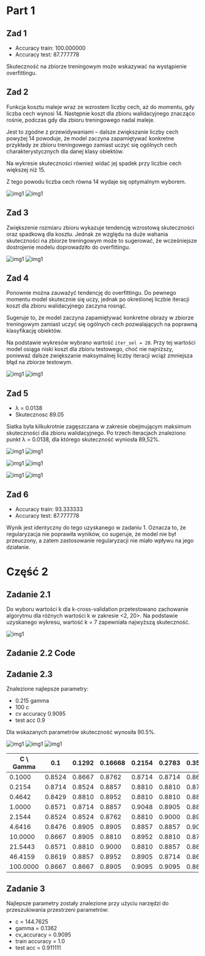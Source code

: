 # Part 1

## Zad 1
* Accuracy train: 100.000000
* Accuracy test: 87.777778

Skuteczność na zbiorze treningowym może wskazywać na wystąpienie overfittingu.

## Zad 2
Funkcja kosztu maleje wraz ze wzrostem liczby cech, aż do momentu, gdy liczba cech wynosi 14. Następnie koszt dla zbioru walidacyjnego znacząco rośnie, podczas gdy dla zbioru treningowego nadal maleje.

Jest to zgodne z przewidywaniami – dalsze zwiększanie liczby cech powyżej 14 powoduje, że model zaczyna zapamiętywać konkretne przykłady ze zbioru treningowego zamiast uczyć się ogólnych cech charakterystycznych dla danej klasy obiektów.

Na wykresie skuteczności również widać jej spadek przy liczbie cech większej niż 15.

Z tego powodu liczba cech równa 14 wydaje się optymalnym wyborem.

![img1](task2cost.png)
![img1](task2accuracy.png)

## Zad 3

Zwiększenie rozmiaru zbioru wykazuje tendencję wzrostową skuteczności oraz spadkową dla kosztu.
Jednak ze względu na duże wahania skuteczności na zbiorze treningowym może to sugerować, że wcześniejsze dostrojenie modelu doprowadziło do overfittingu.

![img1](task3cost.png)
![img1](task3accuracy.png)

## Zad 4

Ponownie można zauważyć tendencję do overfittingu. Do pewnego momentu model skutecznie się uczy, jednak po określonej liczbie iteracji koszt dla zbioru walidacyjnego zaczyna rosnąć.

Sugeruje to, że model zaczyna zapamiętywać konkretne obrazy w zbiorze treningowym zamiast uczyć się ogólnych cech pozwalających na poprawną klasyfikację obiektów.

Na podstawie wykresów wybrano wartość `iter_sel = 20`. Przy tej wartości model osiąga niski koszt dla zbioru testowego, choć nie najniższy, ponieważ dalsze zwiększanie maksymalnej liczby iteracji wciąż zmniejsza błąd na zbiorze testowym.

![img1](task4cost.png)
![img1](task4accuracy.png)

## Zad 5
* λ = 0.0138
* Skutecznosc 89.05

Siatka była kilkukrotnie zagęszczana w zakresie obejmującym maksimum skuteczności dla zbioru walidacyjnego.
Po trzech iteracjach znaleziono punkt λ = 0.0138, dla którego skuteczność wyniosła 89,52%.

![img1](task5cost1.png)
![img1](task5accuracy1.png)

![img1](task5cost2.png)
![img1](task5accuracy2.png)

![img1](task5accuracy3.png)
![img1](task5cost3.png)

## Zad 6
* Accuracy train: 93.333333
* Accuracy test: 87.777778

Wynik jest identyczny do tego uzyskanego w zadaniu 1. Oznacza to, że regularyzacja nie poprawiła wyników, co sugeruje, że model nie był przeuczony, a zatem zastosowanie regularyzacji nie miało wpływu na jego działanie.

# Część 2

## Zadanie 2.1
Do wyboru wartości k dla k-cross-validation przetestowano zachowanie algorytmu dla różnych wartości k w zakresie <2, 20>. Na podstawie uzyskanego wykresu, wartość k = 7 zapewniała najwyższą skuteczność.

![img1](task3.1cv.png)

## Zadanie 2.2 Code

## Zadanie 2.3
Znalezione najlepsze parametry:
* 0.215 gamma
* 100 c
* cv accuracy 0.9095
* test acc 0.9

Dla wskazanych parametrów skuteczność wynosiła 90.5%.

![img1](gamma1.png)
![img1](gamma2.png)
![img1](gamma3.png)


| C \ Gamma | 0.1   | 0.1292 | 0.16668 | 0.2154 | 0.2783 | 0.3594 | 0.4642 | 0.5995 | 0.7743 | 1.0   |
|-----------|--------|--------|---------|--------|--------|--------|--------|--------|--------|--------|
| 0.1000    | 0.8524 | 0.8667 | 0.8762  | 0.8714 | 0.8714 | 0.8667 | 0.8714 | 0.8714 | 0.8524 | 0.8524 |
| 0.2154    | 0.8714 | 0.8524 | 0.8857  | 0.8810 | 0.8810 | 0.8714 | 0.8762 | 0.8619 | 0.8571 | 0.8571 |
| 0.4642    | 0.8429 | 0.8810 | 0.8952  | 0.8810 | 0.8810 | 0.8857 | 0.8667 | 0.8619 | 0.8619 | 0.8762 |
| 1.0000    | 0.8571 | 0.8714 | 0.8857  | 0.9048 | 0.8905 | 0.8857 | 0.8714 | 0.8714 | 0.8762 | 0.8571 |
| 2.1544    | 0.8524 | 0.8524 | 0.8762  | 0.8810 | 0.9000 | 0.8952 | 0.8810 | 0.8762 | 0.8762 | 0.8714 |
| 4.6416    | 0.8476 | 0.8905 | 0.8905  | 0.8857 | 0.8857 | 0.9048 | 0.8857 | 0.8905 | 0.8762 | 0.8762 |
| 10.0000   | 0.8667 | 0.8905 | 0.8810  | 0.8952 | 0.8810 | 0.8762 | 0.8810 | 0.9048 | 0.8905 | 0.8857 |
| 21.5443   | 0.8571 | 0.8810 | 0.9000  | 0.8810 | 0.8857 | 0.8667 | 0.8429 | 0.8714 | 0.8857 | 0.8952 |
| 46.4159   | 0.8619 | 0.8857 | 0.8952  | 0.8905 | 0.8714 | 0.8667 | 0.8619 | 0.8762 | 0.8857 | 0.8810 |
| 100.0000  | 0.8667 | 0.8667 | 0.8905  | 0.9095 | 0.9095 | 0.8667 | 0.8571 | 0.8714 | 0.8524 | 0.8762 |


## Zadanie 3
Najlepsze parametry zostały znalezione przy użyciu narzędzi do przeszukiwania przestrzeni parametrów:
* c = 144.7625
* gamma = 0.1362
* cv_accuracy = 0.9095
* train accuracy = 1.0
* test acc = 0.911111
